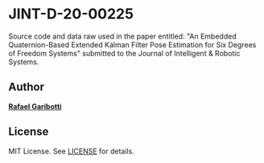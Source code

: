 JINT-D-20-00225 
================

Source code and data raw used in the paper entitled: "An Embedded Quaternion-Based Extended Kalman Filter Pose Estimation for Six Degrees of Freedom Systems" submitted to the Journal of Intelligent & Robotic Systems.

Author
------
[**Rafael Garibotti**](https://br.linkedin.com/in/rafaelgaribotti)


License
-------
MIT License. See [LICENSE](LICENSE) for details.

[main-url]: https://github.com/rafaelgaribotti/JINT-D-20-00225
[readme-url]: https://github.com/rafaelgaribotti/JINT-D-20-00225/blob/main/README.md
[license-url]: https://github.com/rafaelgaribotti/JINT-D-20-00225/blob/main/LICENSE
[license-img]: https://img.shields.io/github/license/rsp/travis-hello-modern-cpp.svg
[github-follow-url]: https://github.com/rafaelgaribotti
